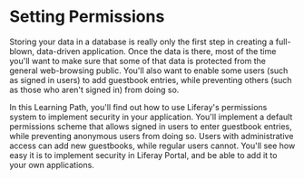 # Setting Permissions [](id=setting-permissions-lp-6-2-develop-learnpath)

Storing your data in a database is really only the first step in creating a
full-blown, data-driven application. Once the data is there, most of the time
you'll want to make sure that some of that data is protected from the general
web-browsing public. You'll also want to enable some users (such as signed in 
users) to add guestbook entries, while preventing others (such as those who
aren't signed in) from doing so. 

In this Learning Path, you'll find out how to use Liferay's permissions system
to implement security in your application. You'll implement a default
permissions scheme that allows signed in users to enter guestbook entries, while
preventing anonymous users from doing so. Users with administrative access can
add new guestbooks, while regular users cannot. You'll see how easy it is to
implement security in Liferay Portal, and be able to add it to your own
applications. 

